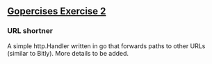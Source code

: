 ## [Gopercises Exercise 2](https://gophercises.com/exercises/urlshort)

### URL shortner

A simple http.Handler written in go that forwards paths to other URLs (similar to Bitly). 
More details to be added.

